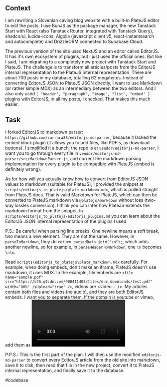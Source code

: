 ## Context

I am rewriting a Slovenian caving blog website with a built-in PlateJS editor to edit the posts. I use BunJS as the package manager, the new Tanstack Start with React (also Tanstack Router, integrated with Tanstack Query), shadcn/ui, lucide-icons, Algolia (javascript client v5, react-instantsearch and autocomplete) and DrizzleORM connected to Supabase Cloud.

The previous version of the site used NextJS and an editor called EditorJS. It has it's own ecosystem of plugins, but I just used the official ones. But like I said, I am migrating to a completely new project with Tanstack Start and PlateJS. The challenge is to transform all articles/posts from the EditorJS internal representation to the PlateJS internal representation. There are about 700 posts in my database, totalling 62 megabytes. Instead of converting EditorJS JSON to PlateJS JSON directly, I want to use Markdown (or rather simple MDX) as an intermediary between the two editors. And I also only used `[ "header", "paragraph", "image", "list", "embed" ]` plugins with EditorJS, in all my posts, I checked. That makes this much easier.

## Task

I forked EditorJS to markdown parser: `https://github.com/carrara88/editorjs-md-parser`, because it lacked the embed block plugin (it allows you to add files, like PDF's, as download buttons). I simplified it a bunch, the repo is at `vendor/editorjs-md-parser`, I want you to go through every file in `vendor/editorjs-md-parser/src/MarkdownParser.js`, and correct the markdown parsing implementation for every plugin to be compatible with PlateJS (embed is definitely wrong).

As for how will you actually know how to convert from EditorJS JSON values to markdown (suitable for PlateJS), I provided the snippet at `scripts/editorjs_to_platejs/plate_markdown.mdx`, which is pulled straight from PlateJS docs. That is valid Markdown for PlateJS, which can then be converted to PlateJS markdown via `@platejs/markdown` without loss (two-way lossles conversion). I think you can infer how PlateJS extends the markdown format from the snippet. In `scripts/editorjs_to_platejs/editorjs_plugins.md` you can learn about the EditorJS JSON internal representation of the plugins I used.

P.S.: Be careful when parsing line breaks. One newline means a soft break, two means a new element. They are not the same. However, in `parseToMarkdown`, they do `return parsedData.join("\n");`, which adds another newline, so for example, in `parseHeaderToMarkdown`, one `\n` becomes `\n\n`.

Read `scripts\editorjs_to_platejs\plate_markdown.mdx` carefully. For example, when doing embeds, don't make an iframe, PlateJS doesn't use markdown, it uses MDX. In the example, file embeds are `<file name="sample.pdf" src="https://s26.q4cdn.com/900411403/files/doc_downloads/test.pdf" width="80%" isUpload="true" />`, videos are <video ... />. My articles contain both files and videos (no audio), and they are both EditorJS embeds. I want you to separate them. If the domain is youtube or vimeo, add them as <video />.

P.P.S.: This is the first part of the plan. I will then use the modified `editorjs-md-parser` to convert every EditorJS article from the old site into markdown, save it to disk, then read that file in the new project, convert it to PlateJS internal representation, and finally save it to the database.

#codebase

